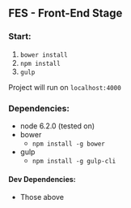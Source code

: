 ## FES - Front-End Stage

### Start:
1. `bower install`
2. `npm install`
3. `gulp`

Project will run on `localhost:4000`

### Dependencies:
- node 6.2.0 (tested on)
- bower
  - `npm install -g bower`
- gulp
  - `npm install -g gulp-cli`

#### Dev Dependencies:
- Those above
